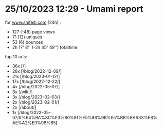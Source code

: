 # 25/10/2023 12:29 - Umami report
for www.shifeiti.com [24h] :

 - 127 (-48) page views
 - 71 (12) uniques
 - 53 (6) bounces
 - 2h 17' 8'' (-3h 45' 49'') totaltime


top 10 urls:
 - 36x [/]
 - 28x [/blog/2022-12-09/]
 - 21x [/blog/2023-01-12/]
 - 17x [/blog/2022-12-22/]
 - 4x [/blog/2022-05-07/]
 - 3x [/wiki/]
 - 3x [/blog/2023-02-03/]
 - 2x [/blog/2023-02-01/]
 - 2x [/about/]
 - 1x [/blog/2022-05-07/#%E4%BA%8C%E3%80%81%E5%88%9B%E5%BB%BARSS%E8%AE%A2%E9%98%85]



